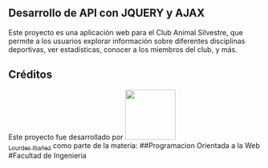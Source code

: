 ## Desarrollo de API con JQUERY y AJAX 
Este proyecto es una aplicación web para el Club Animal Silvestre, que permite a los usuarios explorar información sobre diferentes disciplinas deportivas, ver estadísticas, conocer a los miembros del club, y más.

## Créditos
Este proyecto fue desarrollado por [<img src="https://avatars.githubusercontent.com/u/79941492?v=4" width=100><br><sub>Lourdes Ibañez</sub>](https://github.com/lourdesibanez) como parte de la materia:
##Programacion Orientada a la Web
#Facultad de Ingenieria
